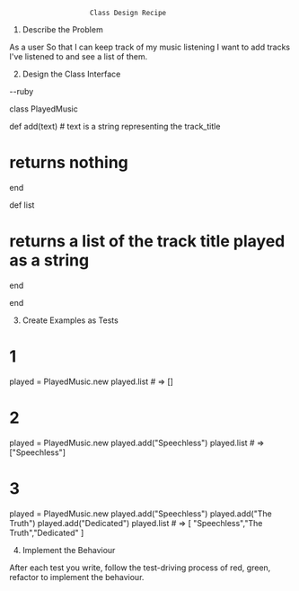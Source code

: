                        Class Design Recipe

1. Describe the Problem

As a user
So that I can keep track of my music listening
I want to add tracks I've listened to and see a list of them.


2. Design the Class Interface

--ruby

class PlayedMusic

  def add(text) # text is a string representing the track_title
  # returns nothing
  end

  def list
  # returns a list of the track title played as a string
  end

end

3. Create Examples as Tests

# 1
played = PlayedMusic.new
played.list # => []

# 2
played = PlayedMusic.new
played.add("Speechless")
played.list # => ["Speechless"]

# 3
played = PlayedMusic.new
played.add("Speechless")
played.add("The Truth")
played.add("Dedicated")
played.list # => [ "Speechless","The Truth","Dedicated" ]



4. Implement the Behaviour

After each test you write, follow the test-driving process of red, green, refactor to implement the behaviour.


